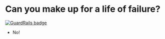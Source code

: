 # Can you make up for a life of failure?

[![GuardRails badge](https://badges.production.guardrails.io/bennythejudge/my_algorithms.svg)](https://www.guardrails.io)

- No!

